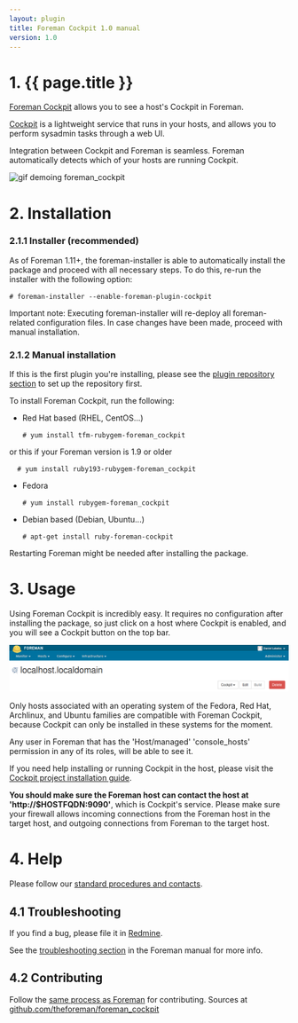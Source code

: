 ```yaml
---
layout: plugin
title: Foreman Cockpit 1.0 manual
version: 1.0
---
```


# 1. {{ page.title }}

[Foreman Cockpit](https://github.com/theforeman/foreman_cockpit) allows you to see a host's Cockpit in Foreman.

[Cockpit](http://cockpit-project.org/) is a lightweight service that runs
in your hosts, and allows you to perform sysadmin tasks through a web UI.

Integration between Cockpit and Foreman is seamless. Foreman automatically
detects which of your hosts are running Cockpit.

![gif demoing foreman_cockpit](https://camo.githubusercontent.com/dd327f958993d60ecefbe4e1fc26bc45ad63cf9c/687474703a2f2f692e696d6775722e636f6d2f527a64735239622e676966)

# 2. Installation

### 2.1.1 Installer (recommended)

As of Foreman 1.11+, the foreman-installer is able to automatically install the
package and proceed with all necessary steps. To do this, re-run the installer
with the following option:

    # foreman-installer --enable-foreman-plugin-cockpit

Important note: Executing foreman-installer will re-deploy all foreman-related
configuration files. In case changes have been made, proceed with manual
installation.

### 2.1.2 Manual installation

If this is the first plugin you're installing, please see the [plugin
repository section]({{site.baseurl}}plugins/#2.2Packageinstallation) to set up the repository
first.

To install Foreman Cockpit, run the following:

* Red Hat based (RHEL, CentOS...)

      # yum install tfm-rubygem-foreman_cockpit

or this if your Foreman version is 1.9 or older

      # yum install ruby193-rubygem-foreman_cockpit

* Fedora

      # yum install rubygem-foreman_cockpit

* Debian based (Debian, Ubuntu...)

      # apt-get install ruby-foreman-cockpit

Restarting Foreman might be needed after installing the package.

# 3. Usage

Using Foreman Cockpit is incredibly easy. It requires no configuration after
installing the package, so just click on a host where Cockpit is enabled, and
you will see a Cockpit button on the top bar.

![top bar with cockpit](/static/images/plugins/foreman_cockpit/topbar.png)

Only hosts associated with an operating system of the Fedora, Red Hat,
Archlinux, and Ubuntu families are compatible with Foreman Cockpit, because
Cockpit can only be installed in these systems for the moment.

Any user in Foreman that has the 'Host/managed' 'console_hosts' permission in
any of its roles, will be able to see it.

If you need help installing or running Cockpit in the host, please visit the
[Cockpit project installation guide](http://cockpit-project.org/running.html).

**You should make sure the Foreman host can contact the host at
'http://$HOSTFQDN:9090'**, which is Cockpit's service. Please make sure your
firewall allows incoming connections from the Foreman host in the target host,
and outgoing connections from Foreman to the target host.

# 4. Help

Please follow our [standard procedures and contacts]({{site.baseurl}}support.html).

## 4.1 Troubleshooting

If you find a bug, please file it in
[Redmine](http://projects.theforeman.org/projects/foreman_cockpit/issues/new).

See the [troubleshooting section]({{site.baseurl}}manuals/latest/index.html#7.2GettingHelp)
in the Foreman manual for more info.

## 4.2 Contributing

Follow the [same process as Foreman]({{site.baseurl}}contribute.html#SubmitPatches)
for contributing. Sources at [github.com/theforeman/foreman_cockpit](https://github.com/theforeman/foreman_cockpit)
